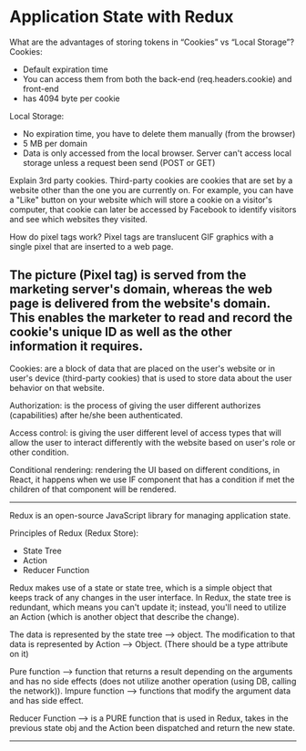 # Application State with Redux

What are the advantages of storing tokens in “Cookies” vs “Local Storage”?
Cookies:

- Default expiration time
- You can access them from both the back-end (req.headers.cookie) and front-end
- has 4094 byte per cookie

Local Storage:

- No expiration time, you have to delete them manually (from the browser)
- 5 MB per domain
- Data is only accessed from the local browser. Server can't access local storage unless a request been send (POST or GET)

Explain 3rd party cookies.
Third-party cookies are cookies that are set by a website other than the one you are currently on. For example, you can have a "Like" button on your website which will store a cookie on a visitor's computer, that cookie can later be accessed by Facebook to identify visitors and see which websites they visited.

How do pixel tags work?
Pixel tags are translucent GIF graphics with a single pixel that are inserted to a web page.

The picture (Pixel tag) is served from the marketing server's domain, whereas the web page is delivered from the website's domain. This enables the marketer to read and record the cookie's unique ID as well as the other information it requires.
---

Cookies: are a block of data that are placed on the user's website or in user's device (third-party cookies) that is used to store data about the user behavior on that website.

Authorization: is the process of giving the user different authorizes (capabilities) after he/she been authenticated.

Access control: is giving the user different level of access types that will allow the user to interact differently with the website based on user's role or other condition.

Conditional rendering: rendering the UI based on different conditions, in React, it happens when we use IF component that has a condition if met the children of that component will be rendered.

---

Redux is an open-source JavaScript library for managing application state.

Principles of Redux (Redux Store):

- State Tree
- Action
- Reducer Function

Redux makes use of a state or state tree, which is a simple object that keeps track of any changes in the user interface. In Redux, the state tree is redundant, which means you can't update it; instead, you'll need to utilize an Action (which is another object that describe the change).

The data is represented by the state tree --> object.
The modification to that data is represented by Action --> Object. (There should be a type attribute on it)

Pure function --> function that returns a result depending on the arguments and has no side effects (does not utilize another operation (using DB, calling the network)).
Impure function --> functions that modify the argument data and has side effect.

Reducer Function --> is a PURE function that is used in Redux, takes in the previous state obj and the Action been dispatched and return the new state.

---
